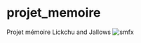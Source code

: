 # projet_memoire
Projet mémoire Lickchu and Jallows
![smfx](https://user-images.githubusercontent.com/65069384/134038094-a331d51b-cbaf-4ba5-83b4-6dcc08dc2b68.jpg)
